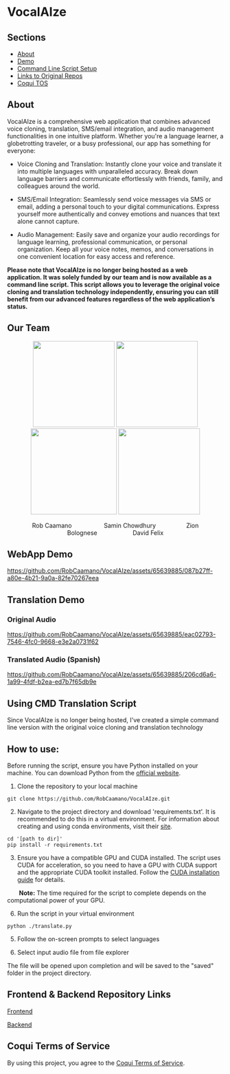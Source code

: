 # VocalAIze

## Sections

- [About](#about)
- [Demo](#demo)
- [Command Line Script Setup](#command-line-script-setup)
- [Links to Original Repos](#links)
- [Coqui TOS](#tos)

## About <a id="about"></a>

VocalAIze is a comprehensive web application that combines advanced voice cloning, translation, SMS/email integration, and audio management functionalities in one intuitive platform. Whether you're a language learner, a globetrotting traveler, or a busy professional, our app has something for everyone:

- Voice Cloning and Translation: Instantly clone your voice and translate it into multiple languages with unparalleled accuracy. Break down language barriers and communicate effortlessly with friends, family, and colleagues around the world.

- SMS/Email Integration: Seamlessly send voice messages via SMS or email, adding a personal touch to your digital communications. Express yourself more authentically and convey emotions and nuances that text alone cannot capture.

- Audio Management: Easily save and organize your audio recordings for language learning, professional communication, or personal organization. Keep all your voice notes, memos, and conversations in one convenient location for easy access and reference.

**Please note that VocalAIze is no longer being hosted as a web application. It was solely funded by our team and is now available as a command line script. This script allows you to leverage the original voice cloning and translation technology independently, ensuring you can still benefit from our advanced features regardless of the web application’s status.**

## Our Team

<p align="center">
  <a href="https://www.linkedin.com/in/robcaamano/" target="_blank"><img src="https://github.com/user-attachments/assets/23f0d62d-b759-4f53-9382-e0fdc83c4db4" width="190" height="200" /></a>
  <img src="https://github.com/user-attachments/assets/2f3d2bd9-9584-46be-8eea-6efce8f30bcb" width="190" height="200" />
  <img src="https://github.com/user-attachments/assets/cc363d48-c156-4c58-a692-26d52a617de5" width="200" height="200" />
  <img src="https://github.com/user-attachments/assets/a8543ac1-227c-440d-9264-a03ed4dd3bfd" width="190" height="200" />
</p>

<p align="center">
  Rob Caamano&nbsp;&nbsp;&nbsp;&nbsp;&nbsp;&nbsp;&nbsp;&nbsp;&nbsp;&nbsp;&nbsp;&nbsp;&nbsp;&nbsp;&nbsp;&nbsp;&nbsp;&nbsp;
  Samin Chowdhury&nbsp;&nbsp;&nbsp;&nbsp;&nbsp;&nbsp;&nbsp;&nbsp;&nbsp;&nbsp;&nbsp;&nbsp;&nbsp;&nbsp;&nbsp;&nbsp;&nbsp;
  Zion Bolognese&nbsp;&nbsp;&nbsp;&nbsp;&nbsp;&nbsp;&nbsp;&nbsp;&nbsp;&nbsp;&nbsp;&nbsp;&nbsp;&nbsp;&nbsp;&nbsp;&nbsp;&nbsp;&nbsp;&nbsp;
  David Felix
</p>

## WebApp Demo <a id="demo"></a>

https://github.com/RobCaamano/VocalAIze/assets/65639885/087b27ff-a80e-4b21-9a0a-82fe70267eea

## Translation Demo

### Original Audio
https://github.com/RobCaamano/VocalAIze/assets/65639885/eac02793-7546-4fc0-9668-e3e2a0731f62

### Translated Audio (Spanish)
https://github.com/RobCaamano/VocalAIze/assets/65639885/206cd6a6-1a99-4fdf-b2ea-ed7b7f65db9e

## Using CMD Translation Script <a id="command-line-script-setup"></a>

Since VocalAIze is no longer being hosted, I've created a simple command line version with the original voice cloning and translation technology

## How to use:

Before running the script, ensure you have Python installed on your machine. You can download Python from the [official website](https://www.python.org/downloads/). 

1. Clone the repository to your local machine

```
git clone https://github.com/RobCaamano/VocalAIze.git
```

2. Navigate to the project directory and download 'requirements.txt'. It is recommended to do this in a virtual environment. For information about creating and using conda environments, visit their [site](https://conda.io/projects/conda/en/latest/user-guide/tasks/manage-environments.html).

```
cd '[path to dir]'
pip install -r requirements.txt
```

3. Ensure you have a compatible GPU and CUDA installed. The script uses CUDA for acceleration, so you need to have a GPU with CUDA support and the appropriate CUDA toolkit installed. Follow the [CUDA installation guide](https://docs.nvidia.com/cuda/cuda-installation-guide-microsoft-windows/index.html) for details.

&nbsp;&nbsp;&nbsp;&nbsp;&nbsp;&nbsp;&nbsp;**Note:** The time required for the script to complete depends on the computational power of your GPU.

6. Run the script in your virtual environment

```
python ./translate.py
```

5. Follow the on-screen prompts to select languages

6. Select input audio file from file explorer

The file will be opened upon completion and will be saved to the "saved" folder in the project directory.

## Frontend & Backend Repository Links <a id="links"></a>

[Frontend](https://github.com/SaminChowdhury/vocalaize-frontend)

[Backend](https://github.com/SaminChowdhury/vocalaize-backend)

## Coqui Terms of Service <a id="tos"></a>
By using this project, you agree to the [Coqui Terms of Service](https://coqui.ai/cpml.txt).
